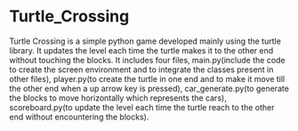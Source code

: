 # Turtle_Crossing
Turtle Crossing is a simple python game developed mainly using the turtle library. It updates the level each time the turtle makes it to the other end without touching the blocks.
 It includes four files, main.py(include the code to create the screen environment and to integrate the classes present in other files), player.py(to create the turtle in one end and to make it move till the other end when a up arrow key is pressed), car_generate.py(to generate the blocks to move horizontally which represents the cars), scoreboard.py(to update the level each time the turtle reach to the other end without encountering the blocks). 
